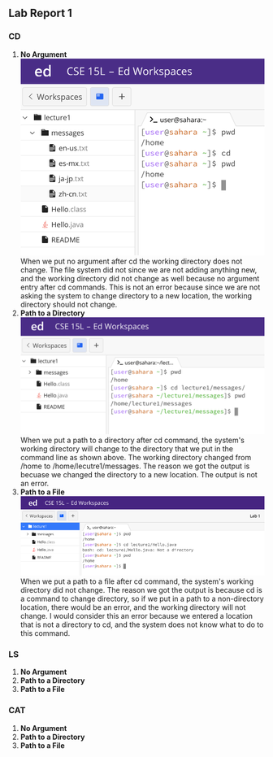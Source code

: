 ## Lab Report 1

### CD
1. **No Argument<br>**
   ![Image](cd_no_args.png)<br>
   When we put no argument after cd the working directory does not change. The file system did not since we are not adding anything new, and the working directory did not change as well because no argument entry after cd commands. This is not an error because since we are not asking the system to change directory to a new location, the working directory should not change. 
2. **Path to a Directory<br>**
   ![Image](cd_dir.png)<br>
   When we put a path to a directory after cd command, the system's working directory will change to the directory that we put in the command line as shown above. The working directory changed from /home to /home/lecutre1/messages. The reason we got the output is becuase we changed the directory to a new location. The output is not an error. 
3. **Path to a File<br>**
   ![Image](cd_file.png)<br>
   When we put a path to a file after cd command, the system's working directory did not change. The reason we got the output is because cd is a command to change directory, so if we put in a path to a non-directory location, there would be an error, and the working directory will not change. I would consider this an error because we entered a location that is not a directory to cd, and the system does not know what to do to this command. 
### LS
1. **No Argument<br>**
2. **Path to a Directory<br>**
3. **Path to a File<br>**
### CAT
1. **No Argument<br>**
2. **Path to a Directory<br>**
3. **Path to a File<br>**
